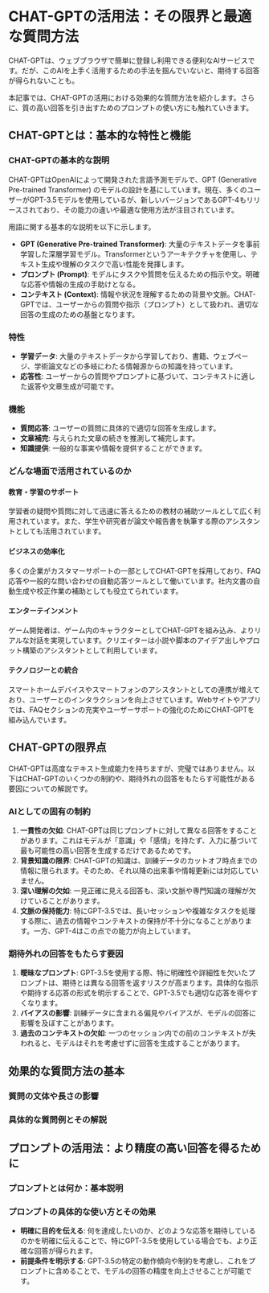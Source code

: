 # CHAT-GPTの活用法：その限界と最適な質問方法

CHAT-GPTは、ウェブブラウザで簡単に登録し利用できる便利なAIサービスです。だが、このAIを上手く活用するための手法を掴んでいないと、期待する回答が得られないことも。

本記事では、CHAT-GPTの活用における効果的な質問方法を紹介します。さらに、質の高い回答を引き出すためのプロンプトの使い方にも触れていきます。

## CHAT-GPTとは：基本的な特性と機能

### CHAT-GPTの基本的な説明

CHAT-GPTはOpenAIによって開発された言語予測モデルで、GPT (Generative Pre-trained Transformer) のモデルの設計を基にしています。現在、多くのユーザーがGPT-3.5モデルを使用しているが、新しいバージョンであるGPT-4もリリースされており、その能力の違いや最適な使用方法が注目されています。

用語に関する基本的な説明を以下に示します。

- **GPT (Generative Pre-trained Transformer)**: 大量のテキストデータを事前学習した深層学習モデル。Transformerというアーキテクチャを使用し、テキスト生成や理解のタスクで高い性能を発揮します。
- **プロンプト (Prompt)**: モデルにタスクや質問を伝えるための指示や文。明確な応答や情報の生成の手助けとなる。
- **コンテキスト (Context)**: 情報や状況を理解するための背景や文脈。CHAT-GPTでは、ユーザーからの質問や指示（プロンプト）として扱われ、適切な回答の生成のための基盤となります。

### 特性

- **学習データ**: 大量のテキストデータから学習しており、書籍、ウェブページ、学術論文などの多岐にわたる情報源からの知識を持っています。
- **応答性**: ユーザーからの質問やプロンプトに基づいて、コンテキストに適した返答や文章生成が可能です。

### 機能

- **質問応答**: ユーザーの質問に具体的で適切な回答を生成します。
- **文章補完**: 与えられた文章の続きを推測して補完します。
- **知識提供**: 一般的な事実や情報を提供することができます。

### どんな場面で活用されているのか

#### 教育・学習のサポート

学習者の疑問や質問に対して迅速に答えるための教材の補助ツールとして広く利用されています。また、学生や研究者が論文や報告書を執筆する際のアシスタントとしても活用されています。

#### ビジネスの効率化

多くの企業がカスタマーサポートの一部としてCHAT-GPTを採用しており、FAQ応答や一般的な問い合わせの自動応答ツールとして働いています。社内文書の自動生成や校正作業の補助としても役立てられています。

#### エンターテインメント

ゲーム開発者は、ゲーム内のキャラクターとしてCHAT-GPTを組み込み、よりリアルな対話を実現しています。クリエイターは小説や脚本のアイデア出しやプロット構築のアシスタントとして利用しています。

#### テクノロジーとの統合

スマートホームデバイスやスマートフォンのアシスタントとしての連携が増えており、ユーザーとのインタラクションを向上させています。Webサイトやアプリでは、FAQセクションの充実やユーザーサポートの強化のためにCHAT-GPTを組み込んでいます。

## CHAT-GPTの限界点

CHAT-GPTは高度なテキスト生成能力を持ちますが、完璧ではありません。以下はCHAT-GPTのいくつかの制約や、期待外れの回答をもたらす可能性がある要因についての解説です。

### AIとしての固有の制約

1. **一貫性の欠如**: CHAT-GPTは同じプロンプトに対して異なる回答をすることがあります。これはモデルが「意識」や「感情」を持たず、入力に基づいて最も可能性の高い回答を生成するだけであるためです。
2. **背景知識の限界**: CHAT-GPTの知識は、訓練データのカットオフ時点までの情報に限られます。そのため、それ以降の出来事や情報更新には対応していません。
3. **深い理解の欠如**: 一見正確に見える回答も、深い文脈や専門知識の理解が欠けていることがあります。
4. **文脈の保持能力**: 特にGPT-3.5では、長いセッションや複雑なタスクを処理する際に、過去の情報やコンテキストの保持が不十分になることがあります。一方、GPT-4はこの点での能力が向上しています。

### 期待外れの回答をもたらす要因

1. **曖昧なプロンプト**: GPT-3.5を使用する際、特に明確性や詳細性を欠いたプロンプトは、期待とは異なる回答を返すリスクが高まります。具体的な指示や期待する応答の形式を明示することで、GPT-3.5でも適切な応答を得やすくなります。
2. **バイアスの影響**: 訓練データに含まれる偏見やバイアスが、モデルの回答に影響を及ぼすことがあります。
3. **過去のコンテキストの欠如**: 一つのセッション内での前のコンテキストが失われると、モデルはそれを考慮せずに回答を生成することがあります。

## 効果的な質問方法の基本

### 質問の文体や長さの影響

### 具体的な質問例とその解説

## プロンプトの活用法：より精度の高い回答を得るために

### プロンプトとは何か：基本説明

### プロンプトの具体的な使い方とその効果

- **明確に目的を伝える**: 何を達成したいのか、どのような応答を期待しているのかを明確に伝えることで、特にGPT-3.5を使用している場合でも、より正確な回答が得られます。
- **前提条件を明示する**: GPT-3.5の特定の動作傾向や制約を考慮し、これをプロンプトに含めることで、モデルの回答の精度を向上させることが可能です。
